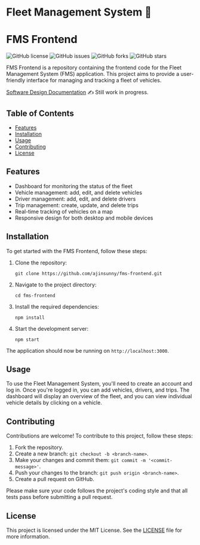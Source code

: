 
# Fleet Management System 🚗


FMS Frontend
============

![GitHub license](https://img.shields.io/github/license/ajinsunny/fms-frontend) ![GitHub issues](https://img.shields.io/github/issues/ajinsunny/fms-frontend) ![GitHub forks](https://img.shields.io/github/forks/ajinsunny/fms-frontend) ![GitHub stars](https://img.shields.io/github/stars/ajinsunny/fms-frontend)

FMS Frontend is a repository containing the frontend code for the Fleet Management System (FMS) application. This project aims to provide a user-friendly interface for managing and tracking a fleet of vehicles.

[Software Design Documentation](https://ijeduhrf.bit.ai/rdc/RgEOcIQIlINOBwPJ) ✍️ Still work in progress.

Table of Contents
-----------------

-   [Features](#features)
-   [Installation](#installation)
-   [Usage](#usage)
-   [Contributing](#contributing)
-   [License](#license)

Features
--------

-   Dashboard for monitoring the status of the fleet
-   Vehicle management: add, edit, and delete vehicles
-   Driver management: add, edit, and delete drivers
-   Trip management: create, update, and delete trips
-   Real-time tracking of vehicles on a map
-   Responsive design for both desktop and mobile devices

Installation
------------

To get started with the FMS Frontend, follow these steps:

1.  Clone the repository:

    `git clone https://github.com/ajinsunny/fms-frontend.git`

    [](https://www.phind.com/search?cache=3e28c367-5d3c-4de1-90cd-97ce7d3c2738)

2.  Navigate to the project directory:

    `cd fms-frontend`

    [](https://www.phind.com/search?cache=3e28c367-5d3c-4de1-90cd-97ce7d3c2738)

3.  Install the required dependencies:

    `npm install`

    [](https://www.phind.com/search?cache=3e28c367-5d3c-4de1-90cd-97ce7d3c2738)

4.  Start the development server:

    `npm start`

    [](https://www.phind.com/search?cache=3e28c367-5d3c-4de1-90cd-97ce7d3c2738)

The application should now be running on `http://localhost:3000`.

Usage
-----

To use the Fleet Management System, you'll need to create an account and log in. Once you're logged in, you can add vehicles, drivers, and trips. The dashboard will display an overview of the fleet, and you can view individual vehicle details by clicking on a vehicle.

Contributing
------------

Contributions are welcome! To contribute to this project, follow these steps:

1.  Fork the repository.
2.  Create a new branch: `git checkout -b <branch-name>`.
3.  Make your changes and commit them: `git commit -m '<commit-message>'`.
4.  Push your changes to the branch: `git push origin <branch-name>`.
5.  Create a pull request on GitHub.

Please make sure your code follows the project's coding style and that all tests pass before submitting a pull request.

License
-------

This project is licensed under the MIT License. See the [LICENSE](https://www.phind.com/LICENSE) file for more information.
